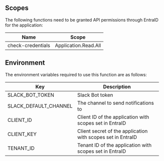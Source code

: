 ## Scopes
The following functions need to be granted API permissions through EntraID for the application:

| Name              | Scope               |
| ----------------- | -------------------- |
| check-credentials | Application.Read.All |

## Environment
The environment variables required to use this function are as follows:

| Key                  | Description                                                |
| -------------------- | ---------------------------------------------------------- |
| SLACK_BOT_TOKEN      | Slack Bot token                                            |
| SLACK_DEFAULT_CHANNEL| The channel to send notifications to                      |
| CLIENT_ID            | Client ID of the application with scopes set in EntraID    |
| CLIENT_KEY           | Client secret of the application with scopes set in EntraID |
| TENANT_ID            | Tenant ID of the application with scopes set in EntraID    |
